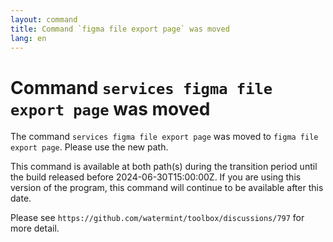 ```yaml
---
layout: command
title: Command `figma file export page` was moved
lang: en
---
```


# Command `services figma file export page` was moved

The command `services figma file export page` was moved to `figma file export page`. Please use the new path.

This command is available at both path(s) during the transition period until the build released before 2024-06-30T15:00:00Z. If you are using this version of the program, this command will continue to be available after this date.

Please see `https://github.com/watermint/toolbox/discussions/797` for more detail.


